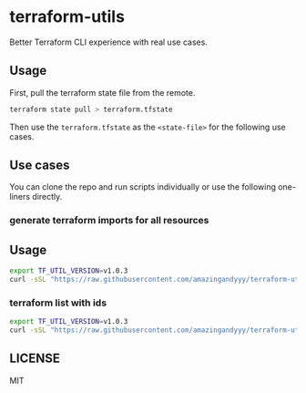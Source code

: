 # terraform-utils

Better Terraform CLI experience with real use cases.

## Usage

First, pull the terraform state file from the remote.

```bash
terraform state pull > terraform.tfstate
```

Then use the `terraform.tfstate` as the `<state-file>` for the following use cases.

## Use cases

You can clone the repo and run scripts individually or use the following one-liners directly.

### generate terraform imports for all resources

## Usage

```bash
export TF_UTIL_VERSION=v1.0.3
curl -sSL "https://raw.githubusercontent.com/amazingandyyy/terraform-utils/$TF_UTIL_VERSION/terraform-imports-generate.sh" | bash -s -- <state-file> <output-file>
```

### terraform list with ids

```bash
export TF_UTIL_VERSION=v1.0.3
curl -sSL "https://raw.githubusercontent.com/amazingandyyy/terraform-utils/$TF_UTIL_VERSION/terraform-state-list-ids.sh" | bash -s -- <state-file>
```

## LICENSE

MIT

